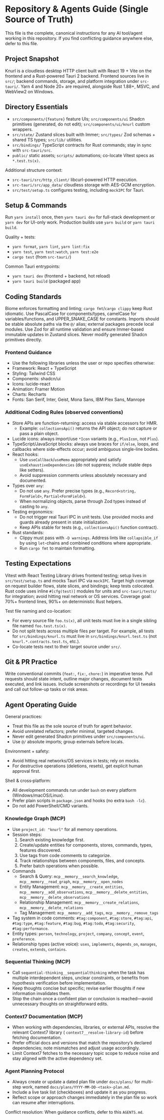 # Repository & Agents Guide (Single Source of Truth)

This file is the complete, canonical instructions for any AI tool/agent working in this repository. If you find
conflicting guidance anywhere else, defer to this file.

## Project Snapshot

Knurl is a cloudless desktop HTTP client built with React 19 + Vite on the frontend and a Rust-powered Tauri 2 backend.
Frontend sources live in `src/`; backend commands, storage, and platform integration under `src-tauri/`. Yarn 4 and Node
20+ are required, alongside Rust 1.88+, MSVC, and WebView2 on Windows.

## Directory Essentials

- `src/components/{feature}` feature UIs; `src/components/ui` Shadcn primitives (generated, do not edit);
  `src/components/ui/knurl` custom wrappers.
- `src/state/` Zustand slices built with Immer; `src/types/` Zod schemas + shared TS types; `src/lib/` utilities.
- `src/bindings/` TypeScript contracts for Rust commands; stay in sync with `src-tauri/src`.
- `public/` static assets; `scripts/` automations; co-locate Vitest specs as `*.test.ts(x)`.

Additional structure context:

- `src-tauri/src/http_client/` libcurl-powered HTTP execution.
- `src-tauri/src/app_data/` cloudless storage with AES-GCM encryption.
- `src/test/setup.ts` configures testing, including `mockIPC` for Tauri.

## Setup & Commands

Run `yarn install` once, then `yarn tauri dev` for full-stack development or `yarn dev` for UI-only work. Production
builds use `yarn build` or `yarn tauri build`.

Quality + tests:

- `yarn format`, `yarn lint`, `yarn lint:fix`
- `yarn test`, `yarn test:watch`, `yarn test:e2e`
- `cargo test` (from `src-tauri/`)

Common Tauri entrypoints:

- `yarn tauri dev` (frontend + backend, hot reload)
- `yarn tauri build` (packaged app)

## Coding Standards

Biome enforces formatting and linting; `cargo fmt`/`cargo clippy` keep Rust idiomatic. Use PascalCase for
components/types, camelCase for variables/functions, and UPPER_SNAKE_CASE for constants. Imports should be stable
absolute paths via the `@/` alias; external packages precede local modules. Use Zod for all runtime validation and
ensure Immer-based immutable updates in Zustand slices. Never modify generated Shadcn primitives directly.

### Frontend Guidance

- Use the following libraries unless the user or repo specifies otherwise:
- Framework: React + TypeScript
- Styling: Tailwind CSS
- Components: shadcn/ui
- Icons: lucide-react
- Animation: Framer Motion
- Charts: Recharts
- Fonts: San Serif, Inter, Geist, Mona Sans, IBM Plex Sans, Manrope

### Additional Coding Rules (observed conventions)

- Store APIs are function-returning: access via stable accessors for HMR.
    - Example: `collectionsApi()` returns the API object; do not capture or pass a plain object.
- Lucide icons: always import/use `*Icon` variants (e.g., `PlusIcon`, not `Plus`).
- TypeScript/JavaScript blocks: always use braces for `if/else`, loops, and callbacks where side-effects occur; avoid
  ambiguous single-line bodies.
- React hooks:
    - Use `useCallback`/`useMemo` appropriately and satisfy `useExhaustiveDependencies` (do not suppress; include stable
      deps like setters).
    - Avoid suppression comments unless absolutely necessary and documented.
- Types over `any`:
    - Do not use `any`. Prefer precise types (e.g., `Record<string, FormField>`, `Partial<FormField>`).
    - When normalizing objects, parse through Zod types instead of casting to `any`.
- Testing ergonomics:
    - Do not trigger real Tauri IPC in unit tests. Use provided mocks and guards already present in state
      initialization.
    - Keep APIs stable for tests (e.g., `collectionsApi()` function contract).
- Rust standards:
    - Clippy must pass with `-D warnings`. Address lints like `collapsible_if` by using `let`-chains and combined
      conditions where appropriate.
    - Run `cargo fmt` to maintain formatting.

## Testing Expectations

Vitest with React Testing Library drives frontend testing; setup lives in `src/test/setup.ts` and mocks Tauri IPC via
`mockIPC`. Target high coverage on request builder flows, state slices, and bindings; keep tests colocated. Rust code
uses inline `#[cfg(test)]` modules for units and `src-tauri/tests/` for integration; avoid hitting real network or OS
services. Coverage goal: 70%+ frontend lines, 90%+ on deterministic Rust helpers.

Test file naming and co-location:

- For every source file `foo.ts(x)`, all unit tests must live in a single sibling file named `foo.test.ts(x)`.
- Do not split tests across multiple files per target. For example, all tests for `src/bindings/knurl.ts` must live in
  `src/bindings/knurl.test.ts` (not `knurl.*.contracts.test.ts`, etc.).
- Co-locate tests next to their target source under `src/`.

## Git & PR Practice

Write conventional commits (`feat:`, `fix:`, `chore:`) in imperative tense. Pull requests should state intent, outline
major changes, document tests executed, and link issues. Include screenshots or recordings for UI tweaks and call out
follow-up tasks or risk areas.

## Agent Operating Guide

General practices:

- Treat this file as the sole source of truth for agent behavior.
- Avoid unrelated refactors; prefer minimal, targeted changes.
- Never edit generated Shadcn primitives under `src/components/ui`.
- Use `@/` absolute imports; group externals before locals.

Environment + safety:

- Avoid hitting real networks/OS services in tests; rely on mocks.
- For destructive operations (deletions, resets), get explicit human approval first.

Shell & cross‑platform:

- All development commands run under `bash` on every platform (Windows/macOS/Linux).
- Prefer plain scripts in `package.json` and hooks (no extra `bash -lc`).
- Do not add PowerShell/CMD variants.

### Knowledge Graph (MCP)

- Use `project_id: "knurl"` for all memory operations.
- Session steps:
    1. Search existing knowledge first.
    2. Create/update entities for components, stores, commands, types, features discovered.
    3. Use tags from code comments to categorize.
    4. Track relationships between components, files, and concepts.
    5. Prefer batch operations when possible.
- Commands
    - Search & Query: `mcp__memory__search_knowledge`, `mcp__memory__read_graph`, `mcp__memory__open_nodes`
    - Entity Management: `mcp__memory__create_entities`, `mcp__memory__add_observations`,
      `mcp__memory__delete_entities`, `mcp__memory__delete_observations`
    - Relationship Management: `mcp__memory__create_relations`, `mcp__memory__delete_relations`
    - Tag Management: `mcp__memory__add_tags`, `mcp__memory__remove_tags`
- Tag system in code comments: `#tag:component`, `#tag:store`, `#tag:api`, `#tag:type`, `#tag:feature`, `#tag:bug`,
  `#tag:todo`, `#tag:security`, `#tag:performance`.
- Entity types: `person`, `technology`, `project`, `company`, `concept`, `event`, `preference`.
- Relationship types (active voice): `uses`, `implements`, `depends_on`, `manages`, `creates`, `extends`, `contains`.

### Sequential Thinking (MCP)

- Call `sequential-thinking__sequentialthinking` when the task has multiple interdependent steps, unclear constraints,
  or benefits from hypothesis verification before implementation.
- Keep thoughts concise but specific; revise earlier thoughts if new information invalidates them.
- Stop the chain once a confident plan or conclusion is reached—avoid unnecessary thoughts on straightforward edits.

### Context7 Documentation (MCP)

- When working with dependencies, libraries, or external APIs, resolve the relevant Context7 library (
  `context7__resolve-library-id`) before fetching documentation.
- Prefer official docs and versions that match the repository’s declared dependencies; note mismatches and adjust usage
  accordingly.
- Limit Context7 fetches to the necessary topic scope to reduce noise and stay aligned with the active dependency set.

### Agent Planning Protocol

- Always create or update a dated plan file under `docs/plans/` for multi-step work, named
  `docs/plans/YYYY-MM-DD-<task>-plan.md`.
- Include a live task list (checkboxes) and update it as you progress.
- Reflect scope or approach changes immediately in the plan file so work can resume after interruptions.

Conflict resolution: When guidance conflicts, defer to this `AGENTS.md`.
